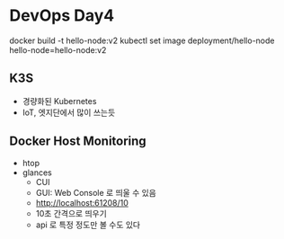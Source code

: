 # DevOps Day4

docker build -t hello-node:v2
kubectl set image deployment/hello-node hello-node=hello-node:v2

## K3S
* 경량화된 Kubernetes
* IoT, 엣지단에서 많이 쓰는듯

## Docker Host Monitoring
- htop
- glances
	- CUI
	- GUI: Web Console 로 띄울 수 있음
	- [http://localhost:61208/10](http://localhost:61208/10)
	- 10초 간격으로 띄우기
	- api 로 특정 정도만 볼 수도 있다

<!--stackedit_data:
eyJoaXN0b3J5IjpbLTE5NTQxMzM1MjAsMTkyNTMyNjg2MCwtMT
U1NDY3NDcwLC03NTE0NjczMDFdfQ==
-->